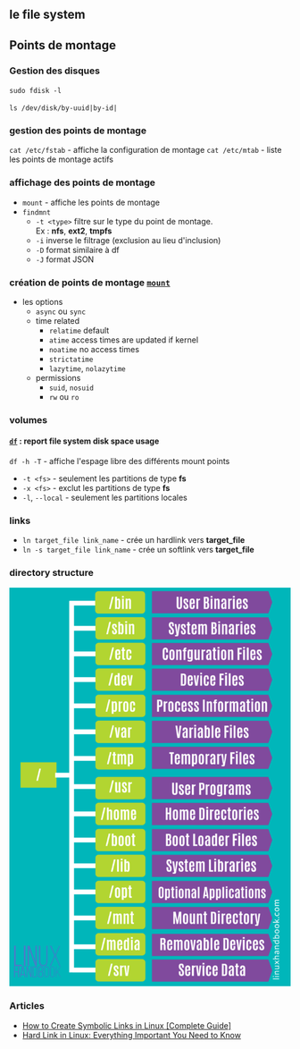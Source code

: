 ## le file system


## Points de montage

### Gestion des disques
`sudo fdisk -l`

`ls /dev/disk/by-uuid|by-id|`

### gestion des points de montage

`cat /etc/fstab` - affiche la configuration de montage
`cat /etc/mtab` - liste les points de montage actifs

### affichage des points de montage
- `mount` - affiche les points de montage
- `findmnt`
  - `-t <type>` filtre sur le type du point de montage.  
    Ex : **nfs**, **ext2**, **tmpfs**
  - `-i` inverse le filtrage (exclusion au lieu d'inclusion)
  - `-D` format similaire à df 
  - `-J` format JSON

### création de points de montage [`mount`](http://manpages.ubuntu.com/manpages/xenial/man8/mount.8.html)
- les options
  - `async` ou `sync`
  - time related 
    - `relatime` default
    - `atime` access times are updated if kernel 
    - `noatime` no access times
    - `strictatime`
    - `lazytime`, `nolazytime`
  - permissions
    - `suid`, `nosuid`
    - `rw` ou `ro`


### volumes

#### [`df`](https://linux.die.net/man/1/df) : report file system disk space usage

`df -h -T` - affiche l'espage libre des différents mount points

- `-t <fs>` - seulement les partitions de type **fs**
- `-x <fs>` - exclut les partitions de type **fs**
- `-l`, `--local` - seulement les partitions locales

### links

- `ln target_file link_name` - crée un hardlink vers **target_file**
- `ln -s target_file link_name` - crée un softlink vers **target_file**

### directory structure

![Linux directories](./linux-system-directoies-poster-724x1024.png)

### Articles

- [How to Create Symbolic Links in Linux [Complete Guide]](https://linuxhandbook.com/symbolic-link-linux/)
- [Hard Link in Linux: Everything Important You Need to Know](https://linuxhandbook.com/hard-link/?utm_source=newsletter&utm_medium=email&utm_campaign=linux_directory_structure_free_df_and_sort_commands_example_hard_and_soft_links_and_more&utm_term=2019-07-28)
